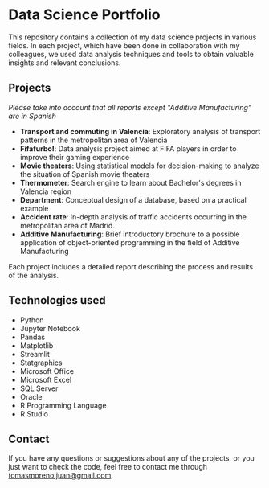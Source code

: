 # Data Science Portfolio
This repository contains a collection of my data science projects in various fields. 
In each project, which have been done in collaboration with my colleagues, we used data analysis techniques and tools to obtain valuable insights and relevant conclusions.

## Projects

*Please take into account that all reports except  "Additive Manufacturing" are in Spanish*

+ **Transport and commuting in Valencia**: Exploratory analysis of transport patterns in the metropolitan area of Valencia
+ **Fifafurbo!**: Data analysis project aimed at FIFA players in order to improve their gaming experience
+ **Movie theaters**: Using statistical models for decision-making to analyze the situation of Spanish movie theaters
+ **Thermometer**: Search engine to learn about Bachelor's degrees in Valencia region
+ **Department**: Conceptual design of a database, based on a practical example
+ **Accident rate**: In-depth analysis of traffic accidents occurring in the metropolitan area of Madrid.
+ **Additive Manufacturing**: Brief introductory brochure to a possible application of object-oriented programming in the field of Additive Manufacturing

Each project includes a detailed report describing the process and results of the analysis.

## Technologies used
+ Python
+ Jupyter Notebook
+ Pandas
+ Matplotlib
+ Streamlit
+ Statgraphics
+ Microsoft Office
+ Microsoft Excel
+ SQL Server
+ Oracle
+ R Programming Language
+ R Studio

## Contact
If you have any questions or suggestions about any of the projects, or you just want to check the code, feel free to contact me through tomasmoreno.juan@gmail.com.
